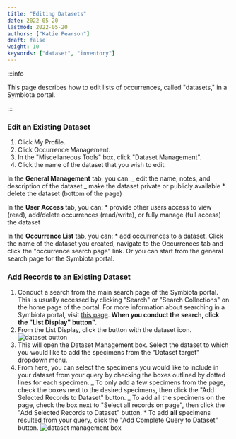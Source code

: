 ```yaml
---
title: "Editing Datasets"
date: 2022-05-20
lastmod: 2022-05-20
authors: ["Katie Pearson"]
draft: false
weight: 10
keywords: ["dataset", "inventory"]
---
```


:::info

This page describes how to edit lists of occurrences, called "datasets," in a Symbiota portal.

:::

### Edit an Existing Dataset

1. Click My Profile.
2. Click Occurrence Management.
3. In the "Miscellaneous Tools" box, click "Dataset Management".
4. Click the name of the dataset that you wish to edit.

In the **General Management** tab, you can:
_ edit the name, notes, and description of the dataset
_ make the dataset private or publicly available \* delete the dataset (bottom of the page)

In the **User Access** tab, you can: \* provide other users access to view (read), add/delete occurrences (read/write), or fully manage (full access) the dataset

In the **Occurrence List** tab, you can: \* add occurrences to a dataset. Click the name of the dataset you created, navigate to the Occurrences tab and click the "occurrence search page" link. Or you can start from the general search page for the Symbiota portal.

### Add Records to an Existing Dataset

1. Conduct a search from the main search page of the Symbiota portal. This is usually accessed by clicking "Search" or "Search Collections" on the home page of the portal. For more information about searching in a Symbiota portal, visit [this page](/docs/User_Guide/searching_records). **When you conduct the search, click the "List Display" button".**
2. From the List Display, click the button with the dataset icon.
   ![dataset button](/img/datasetbutton.png "dataset button")
3. This will open the Dataset Management box. Select the dataset to which you would like to add the specimens from the "Dataset target" dropdown menu.
4. From here, you can select the specimens you would like to include in your dataset from your query by checking the boxes outlined by dotted lines for each specimen.
   _ To only add a few specimens from the page, check the boxes next to the desired specimens, then click the "Add Selected Records to Dataset" button.
   _ To add all the specimens on the page, check the box next to "Select all records on page", then click the "Add Selected Records to Dataset" button. \* To add **all** specimens resulted from your query, click the "Add Complete Query to Dataset" button.
   ![dataset management box](/img/datasetmanagement.png "dataset management box")
